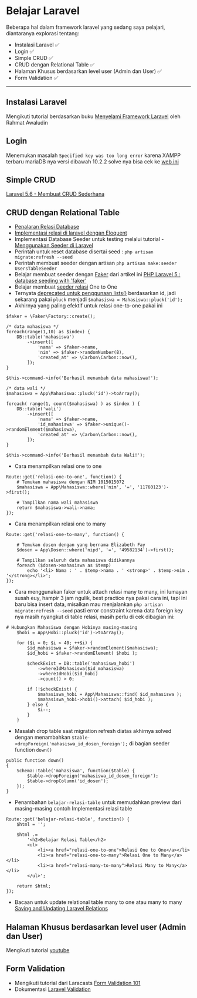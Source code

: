 # Belajar Laravel
Beberapa hal dalam framework laravel yang sedang saya pelajari, diantaranya explorasi tentang:
- Instalasi Laravel ✅
- Login ✅
- Simple CRUD ✅
- CRUD dengan Relational Table ✅
- Halaman Khusus berdasarkan level user (Admin dan User) ✅
- Form Validation ✅

---

## Instalasi Laravel
Mengikuti tutorial berdasarkan buku [Menyelami Framework Laravel](https://leanpub.com/bukularavel) oleh Rahmat Awaludin

## Login
Menemukan masalah `Specified key was too long error` karena XAMPP terbaru mariaDB nya versi dibawah 10.2.2 solve nya bisa cek ke [web ini](https://laravel-news.com/laravel-5-4-key-too-long-error)

## Simple CRUD
[Laravel 5.6 - Membuat CRUD Sederhana](http://indocoder.com/laravel-basic/laravel-5-6-basic-1-membuat-crud-sederhana/)

## CRUD dengan Relational Table
- [Penalaran Relasi Database](https://novay.github.io/blog/2014/04/15/penalaran-relasi-database)
- [Implementasi relasi di laravel dengan Eloquent](https://novay.github.io/blog/2014/04/16/implementasi-relasi-di-laravel-dengan-eloquent)
- Implementasi Database Seeder untuk testing melalui tutorial - [Menggunakan Seeder di Laravel](https://www.codepolitan.com/menggunakan-seeder-di-laravel-59f7249589e2f)
- Perintah untuk reset database disertai seed : `php artisan migrate:refresh --seed`
- Perintah membuat seeder dengan artisan `php artisan make:seeder UsersTableSeeder`
- Belajar membuat seeder dengan [Faker](https://github.com/fzaninotto/Faker) dari artikel ini [PHP Laravel 5 : database seeding with 'faker'](https://medium.com/@khunemz/php-laravel-5-database-seeding-with-faker-c7dcce5dabe2)
- Belajar membuat [seeder relasi](https://laracasts.com/discuss/channels/general-discussion/faker-and-relationship-tables) One to One
- Ternyata [deprecated untuk penggunaan lists()](https://laracasts.com/discuss/channels/laravel/lists-deprecated-replacement) berdasarkan id, jadi sekarang pakai `pluck` menjadi `$mahasiswa = Mahasiswa::pluck('id');`
- Akhirnya yang paling efektif untuk relasi one-to-one pakai ini
```
$faker = \Faker\Factory::create();

/* data mahasiswa */
foreach(range(1,10) as $index) {
    DB::table('mahasiswa')
        ->insert([
            'nama' => $faker->name,
            'nim' => $faker->randomNumber(8),
            'created_at' => \Carbon\Carbon::now(),
        ]);
}

$this->command->info('Berhasil menambah data mahasiswa!');

/* data wali */
$mahasiswa = App\Mahasiswa::pluck('id')->toArray();

foreach( range(1, count($mahasiswa) ) as $index ) {
	DB::table('wali')
        ->insert([
            'nama' => $faker->name,
            'id_mahasiswa' => $faker->unique()->randomElement($mahasiswa),
            'created_at' => \Carbon\Carbon::now(),
        ]);
}

$this->command->info('Berhasil menambah data Wali!');
```
- Cara menampilkan relasi one to one
```
Route::get('relasi-one-to-one', function() {
    # Temukan mahasiswa dengan NIM 1015015072
    $mahasiswa = App\Mahasiswa::where('nim', '=', '11760123')->first();

    # Tampilkan nama wali mahasiswa
    return $mahasiswa->wali->nama;
});
```
- Cara menampilkan relasi one to many
```
Route::get('relasi-one-to-many', function() {

    # Temukan dosen dengan yang bernama Elizabeth Fay
    $dosen = App\Dosen::where('nipd', '=', '49582134')->first();

    # Tampilkan seluruh data mahasiswa didikannya
    foreach ($dosen->mahasiswa as $temp)
        echo '<li> Nama : ' . $temp->nama . ' <strong>' . $temp->nim . '</strong></li>';
});
```
- Cara menggunakan faker untuk attach relasi many to many, ini lumayan susah euy, hampir 3 jam ngulik, best practice nya pakai cara ini, tapi ini baru bisa insert data, misalkan mau menjalankan `php artisan migrate:refresh --seed` pasti error constraint karena data foreign key nya masih nyangkut di table relasi, masih perlu di cek dibagian ini:
```
# Hubungkan Mahasiswa dengan Hobinya masing-masing
    $hobi = App\Hobi::pluck('id')->toArray();

    for ($i = 0; $i < 40; ++$i) {
        $id_mahasiswa = $faker->randomElement($mahasiswa);
        $id_hobi = $faker->randomElement( $hobi );

        $checkExist = DB::table('mahasiswa_hobi')
            ->whereIdMahasiswa($id_mahasiswa)
            ->whereIdHobi($id_hobi)
            ->count() > 0;

        if (!$checkExist) {
            $mahasiswa_hobi = App\Mahasiswa::find( $id_mahasiswa );
            $mahasiswa_hobi->hobi()->attach( $id_hobi );
        } else {
            $i--;  
        }
    }
```
- Masalah drop table saat migration refresh diatas akhirnya solved dengan menambahkan `$table->dropForeign('mahasiswa_id_dosen_foreign');` di bagian seeder function `down()`
```
public function down()
{
    Schema::table('mahasiswa', function($table) {
        $table->dropForeign('mahasiswa_id_dosen_foreign');
        $table->dropColumn('id_dosen');
    });
}
```
- Penambahan `belajar-relasi-table` untuk memudahkan preview dari masing-masing contoh Implementasi relasi table
```
Route::get('belajar-relasi-table', function() {
    $html = '';

    $html .= 
        '<h2>Belajar Relasi Table</h2>
        <ul>
            <li><a href="relasi-one-to-one">Relasi One to One</a></li>
            <li><a href="relasi-one-to-many">Relasi One to Many</a></li>
            <li><a href="relasi-many-to-many">Relasi Many to Many</a></li>
        </ul>';

    return $html;
});
```
- Bacaan untuk update relational table many to one atau many to many [Saving and Updating Laravel Relations](http://meigwilym.com/family-fortunes-saving-and-updating-laravel-relations/)

## Halaman Khusus berdasarkan level user (Admin dan User)
Mengikuti tutorial [youtube](https://www.youtube.com/watch?v=FKEWlsNmkD0&t=4s)

## Form Validation
- Mengikuti tutorial dari Laracasts [Form Validation 101](https://laracasts.com/series/laravel-from-scratch-2017/episodes/12)
- Dokumentasi [Laravel Validation](https://laravel.com/docs/5.6/validation)